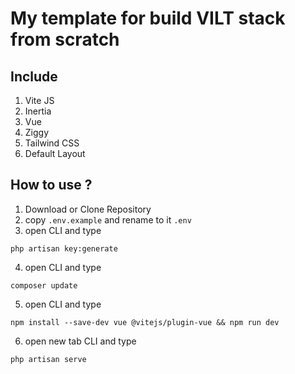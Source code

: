# My template for build VILT stack from scratch
## Include
1. Vite JS
2. Inertia
3. Vue
4. Ziggy
5. Tailwind CSS
6. Default Layout
## How to use ?
1. Download or Clone Repository
2. copy ```.env.example``` and rename to it ```.env```
3. open CLI and type 
```
php artisan key:generate
```
4. open CLI and type
```
composer update
```
5. open CLI and type 
```
npm install --save-dev vue @vitejs/plugin-vue && npm run dev
```
6. open new tab CLI and type 
```
php artisan serve
```
